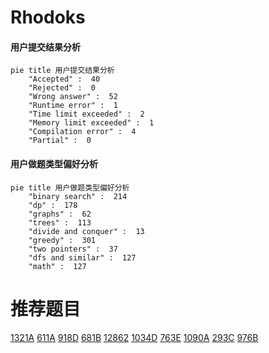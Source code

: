 # Rhodoks

<!-- tabs:start -->



#### **用户提交结果分析**

```mermaid
pie title 用户提交结果分析
    "Accepted" :  40
    "Rejected" :  0
    "Wrong answer" :  52
    "Runtime error" :  1
    "Time limit exceeded" :  2
    "Memory limit exceeded" :  1
    "Compilation error" :  4
    "Partial" :  0
```

#### **用户做题类型偏好分析**

```mermaid
pie title 用户做题类型偏好分析
    "binary search" :  214
    "dp" :  178
    "graphs" :  62
    "trees" :  113
    "divide and conquer" :  13
    "greedy" :  301
    "two pointers" :  37
    "dfs and similar" :  127
    "math" :  127
```



<!-- tabs:end -->
# 推荐题目
[1321A](https://codeforces.com/contest/1321/problem/A)
[611A](https://codeforces.com/contest/611/problem/A)
[918D](https://codeforces.com/contest/918/problem/D)
[681B](https://codeforces.com/contest/681/problem/B)
[12862](https://codeforces.com/contest/1286/problem/2)
[1034D](https://codeforces.com/contest/1034/problem/D)
[763E](https://codeforces.com/contest/763/problem/E)
[1090A](https://codeforces.com/contest/1090/problem/A)
[293C](https://codeforces.com/contest/293/problem/C)
[976B](https://codeforces.com/contest/976/problem/B)
